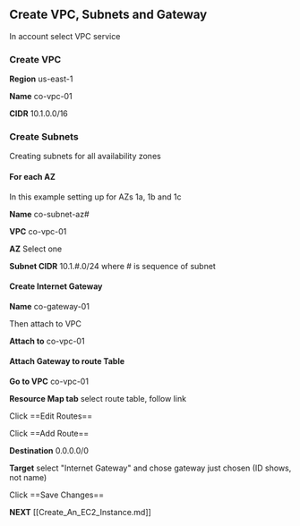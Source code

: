 ## Create VPC, Subnets and Gateway

In account select VPC service

### Create VPC

**Region** us-east-1

**Name** co-vpc-01

**CIDR** 10.1.0.0/16

### Create Subnets

Creating subnets for all availability zones

#### For each AZ

In this example setting up for AZs 1a, 1b and 1c

**Name** co-subnet-az#

**VPC** co-vpc-01

**AZ** Select one 

**Subnet CIDR** 10.1.#.0/24 where # is sequence of subnet

#### Create Internet Gateway

**Name** co-gateway-01

Then attach to VPC

**Attach to** co-vpc-01

#### Attach Gateway to route Table

**Go to VPC** co-vpc-01

**Resource Map tab** select route table, follow link

Click ==Edit Routes==

Click ==Add Route==

**Destination** 0.0.0.0/0

**Target** select "Internet Gateway" and chose gateway just chosen (ID shows, not name)

Click ==Save Changes==


**NEXT** [[Create_An_EC2_Instance.md]]



